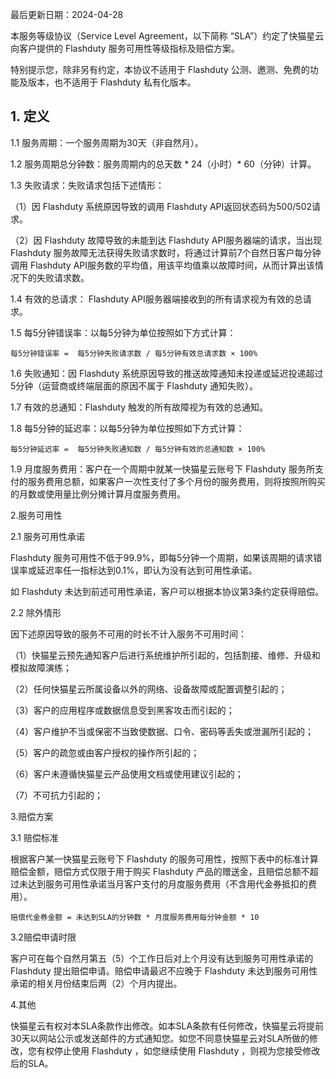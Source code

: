 最后更新日期：2024-04-28

本服务等级协议（Service Level Agreement，以下简称 “SLA”）约定了快猫星云向客户提供的 Flashduty 服务可用性等级指标及赔偿方案。

特别提示您，除非另有约定，本协议不适用于 Flashduty 公测、邀测、免费的功能及版本，也不适用于 Flashduty 私有化版本。

## 1. 定义

1.1 服务周期：一个服务周期为30天（非自然月）。

1.2 服务周期总分钟数：服务周期内的总天数 * 24（小时）* 60（分钟）计算。

1.3 失败请求：失败请求包括下述情形：

（1）因 Flashduty 系统原因导致的调用 Flashduty API返回状态码为500/502请求。

（2）因 Flashduty 故障导致的未能到达 Flashduty API服务器端的请求，当出现 Flashduty 服务故障无法获得失败请求数时，将通过计算前7个自然日客户每分钟调用 Flashduty API服务数的平均值，用该平均值乘以故障时间，从而计算出该情况下的失败请求数。

1.4 有效的总请求： Flashduty API服务器端接收到的所有请求视为有效的总请求。

1.5 每5分钟错误率：以每5分钟为单位按照如下方式计算：

```
每5分钟错误率 =  每5分钟失败请求数 / 每5分钟有效总请求数 × 100%
```

1.6 失败通知：因 Flashduty 系统原因导致的推送故障通知未投递或延迟投递超过5分钟（运营商或终端层面的原因不属于 Flashduty 通知失败）。

1.7 有效的总通知：Flashduty 触发的所有故障视为有效的总通知。

1.8 每5分钟的延迟率：以每5分钟为单位按照如下方式计算：

```
每5分钟延迟率 =  每5分钟失败通知数 / 每5分钟有效的总通知数 × 100%
```

1.9 月度服务费用：客户在一个周期中就某一快猫星云账号下 Flashduty 服务所支付的服务费用总额，如果客户一次性支付了多个月份的服务费用，则将按照所购买的月数或使用量比例分摊计算月度服务费用。

2.服务可用性

2.1 服务可用性承诺

 Flashduty 服务可用性不低于99.9%，即每5分钟一个周期，如果该周期的请求错误率或延迟率任一指标达到0.1%，即认为没有达到可用性承诺。
 
 如 Flashduty 未达到前述可用性承诺，客户可以根据本协议第3条约定获得赔偿。

2.2 除外情形

因下述原因导致的服务不可用的时长不计入服务不可用时间：

（1）快猫星云预先通知客户后进行系统维护所引起的，包括割接、维修、升级和模拟故障演练；

（2）任何快猫星云所属设备以外的网络、设备故障或配置调整引起的；

（3）客户的应用程序或数据信息受到黑客攻击而引起的；

（4）客户维护不当或保密不当致使数据、口令、密码等丢失或泄漏所引起的；

（5）客户的疏忽或由客户授权的操作所引起的；

（6）客户未遵循快猫星云产品使用文档或使用建议引起的；

（7）不可抗力引起的；

3.赔偿方案

3.1 赔偿标准

根据客户某一快猫星云账号下 Flashduty 的服务可用性，按照下表中的标准计算赔偿金额，赔偿方式仅限于用于购买 Flashduty 产品的赠送金，且赔偿总额不超过未达到服务可用性承诺当月客户支付的月度服务费用（不含用代金券抵扣的费用）。

```
赔偿代金券金额 = 未达到SLA的分钟数 * 月度服务费用每分钟金额 * 10
```

3.2赔偿申请时限

客户可在每个自然月第五（5）个工作日后对上个月没有达到服务可用性承诺的 Flashduty 提出赔偿申请。赔偿申请最迟不应晚于 Flashduty 未达到服务可用性承诺的相关月份结束后两（2）个月内提出。

4.其他

快猫星云有权对本SLA条款作出修改。如本SLA条款有任何修改，快猫星云将提前30天以网站公示或发送邮件的方式通知您。如您不同意快猫星云对SLA所做的修改，您有权停止使用 Flashduty ，如您继续使用 Flashduty ，则视为您接受修改后的SLA。
